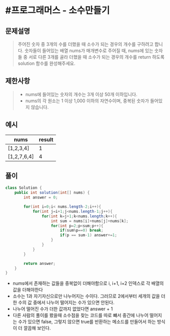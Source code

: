 # #프로그래머스 - 소수만들기

## 문제설명

> 주어진 숫자 중 3개의 수를 더했을 때 소수가 되는 경우의 개수를 구하려고 합니다. 숫자들이 들어있는 배열 nums가 매개변수로 주어질 때, nums에 있는 숫자들 중 서로 다른 3개를 골라 더했을 때 소수가 되는 경우의 개수를 return 하도록 solution 함수를 완성해주세요.

## 제한사항

> - nums에 들어있는 숫자의 개수는 3개 이상 50개 이하입니다.
> - nums의 각 원소는 1 이상 1,000 이하의 자연수이며, 중복된 숫자가 들어있지 않습니다.

## 예시

| nums        | result |
| ----------- | ------ |
| [1,2,3,4]   | 1      |
| [1,2,7,6,4] | 4      |



## 풀이

```java
class Solution {
    public int solution(int[] nums) {
        int answer = 0;

        for(int i=0;i< nums.length-2;i++){
            for(int j=i+1;j<nums.length-1;j++){
                for(int k=j+1;k<nums.length;k++){
                    int sum = nums[i]+nums[j]+nums[k];
                    for(int p=2;p<sum;p++){
                        if(sum%p==0) break;
                        if(p == sum-1) answer+=1;
                    }
                }
            }
        }

        return answer;
    }
}
```

- nums에서 존재하는 값들을 중복없이 더해야함으로 i, i+1, i+2 인덱스로 각 배열의 값을 더해야한다
- 소수는 1과 자기자신으로만 나누어지는 수이다. 그러므로 2에서부터 세개의 값을 더한 수의 값 중에서 나누어 떨어지는 수가 있으면 안된다.
- 나누어 떨어진 수가 더한 값까지 없었다면 answer + 1
- 다른 사람의 풀이를 봤을때 소수점을 찾는 코드를 따로 뺴서 중간에 나누어 떨어지는 수가 있으면  false, 그렇지 않으면 true를 반환하는 메소드를 만들어서 하는 방식이 더 깔끔해 보인다.